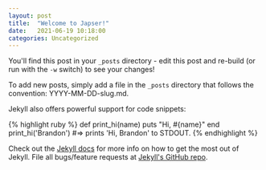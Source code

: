 ```yaml
---
layout: post
title:  "Welcome to Japser!"
date:   2021-06-19 10:18:00
categories: Uncategorized
---
```


You'll find this post in your `_posts` directory - edit this post and re-build (or run with the `-w` switch) to see your changes!

To add new posts, simply add a file in the `_posts` directory that follows the convention: YYYY-MM-DD-slug.md.

Jekyll also offers powerful support for code snippets:

{% highlight ruby %}
def print_hi(name)
  puts "Hi, #{name}"
end
print_hi('Brandon')
#=> prints 'Hi, Brandon' to STDOUT.
{% endhighlight %}

Check out the [Jekyll docs][jekyll] for more info on how to get the most out of Jekyll. File all bugs/feature requests at [Jekyll's GitHub repo][jekyll-gh].

[jekyll-gh]: https://github.com/mojombo/jekyll
[jekyll]:    http://jekyllrb.com
